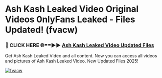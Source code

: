# Ash Kash Leaked Video Original Videos 0nlyFans Leaked - Files Updated! (fvacw)

<h3>🔴 CLICK HERE 🌐==►► <a href="https://tinyurl.com/x26r9saj" rel="nofollow">Ash Kash Leaked Video Updated Files</a></h3>

Get Ash Kash Leaked Video and all content. Now you can access all videos and pictures of Ash Kash Leaked Video. New Updated Files 2025!

[![fvacw](https://i.imgur.com/LkgZPqh.gif)](https://tinyurl.com/x26r9saj)
